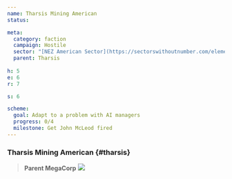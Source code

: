 ```yaml
---
name: Tharsis Mining American
status:

meta:
  category: faction
  campaign: Hostile
  sector: "[NEZ American Sector](https://sectorswithoutnumber.com/elements/E9FKrPjS8tsRmoryYMpe/faction) "
  parent: Tharsis
 
h: 5
e: 6
r: 7

s: 6

scheme:
  goal: Adapt to a problem with AI managers
  progress: 0/4
  milestone: Get John McLeod fired
---
```

### Tharsis Mining American {#tharsis}

> **Parent MegaCorp**
> ![](https://i.imgur.com/L5HnfMF.png)
